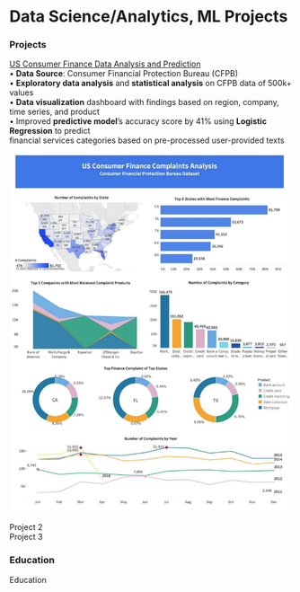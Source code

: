 # Data Science/Analytics, ML Projects 

### Projects
[US Consumer Finance Data Analysis and Prediction](https://github.com/SeungPang11/CFPB-Consumer-Finance-Data-Analysis-Visualization-and-Prediction/) <br>
• 	**Data Source**: Consumer Financial Protection Bureau (CFPB) <br>
• 	**Exploratory data analysis** and **statistical analysis** on CFPB data of 500k+ values <br>
•   **Data visualization** dashboard with findings based on region, company, time series, and product <br> 
•	  Improved **predictive model**’s accuracy score by 41% using **Logistic Regression** to predict <br>
    financial services categories based on pre-processed user-provided texts <br>
<img src="CFPB Tableau Dashboard.pdf?raw=true"><br>

Project 2 <br>
Project 3 <br>

### Education
Education <br>


